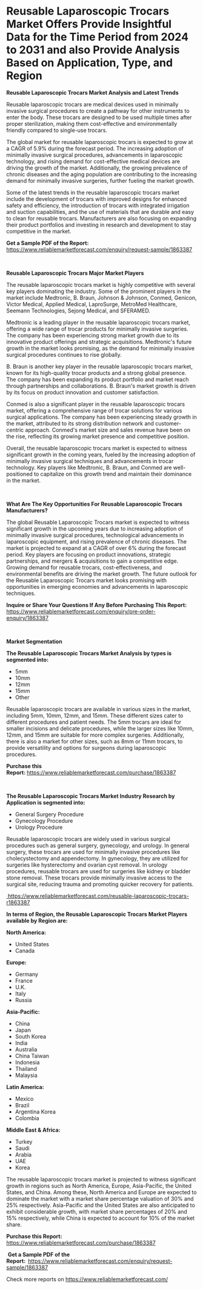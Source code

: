 <p><h1>Reusable Laparoscopic Trocars Market Offers Provide Insightful Data for the Time Period from 2024 to 2031 and also Provide Analysis Based on Application, Type, and Region</h1></p><p><strong>Reusable Laparoscopic Trocars Market Analysis and Latest Trends</strong></p>
<p><p>Reusable laparoscopic trocars are medical devices used in minimally invasive surgical procedures to create a pathway for other instruments to enter the body. These trocars are designed to be used multiple times after proper sterilization, making them cost-effective and environmentally friendly compared to single-use trocars.</p><p>The global market for reusable laparoscopic trocars is expected to grow at a CAGR of 5.9% during the forecast period. The increasing adoption of minimally invasive surgical procedures, advancements in laparoscopic technology, and rising demand for cost-effective medical devices are driving the growth of the market. Additionally, the growing prevalence of chronic diseases and the aging population are contributing to the increasing demand for minimally invasive surgeries, further fueling the market growth.</p><p>Some of the latest trends in the reusable laparoscopic trocars market include the development of trocars with improved designs for enhanced safety and efficiency, the introduction of trocars with integrated irrigation and suction capabilities, and the use of materials that are durable and easy to clean for reusable trocars. Manufacturers are also focusing on expanding their product portfolios and investing in research and development to stay competitive in the market.</p></p>
<p><strong>Get a Sample PDF of the Report:&nbsp;</strong> <a href="https://www.reliablemarketforecast.com/enquiry/request-sample/1863387">https://www.reliablemarketforecast.com/enquiry/request-sample/1863387</a></p>
<p>&nbsp;</p>
<p><strong>Reusable Laparoscopic Trocars Major Market Players</strong></p>
<p><p>The reusable laparoscopic trocars market is highly competitive with several key players dominating the industry. Some of the prominent players in the market include Medtronic, B. Braun, Johnson & Johnson, Conmed, Genicon, Victor Medical, Applied Medical, LaproSurge, MetroMed Healthcare, Seemann Technologies, Sejong Medical, and SFERAMED.</p><p>Medtronic is a leading player in the reusable laparoscopic trocars market, offering a wide range of trocar products for minimally invasive surgeries. The company has been experiencing strong market growth due to its innovative product offerings and strategic acquisitions. Medtronic's future growth in the market looks promising, as the demand for minimally invasive surgical procedures continues to rise globally.</p><p>B. Braun is another key player in the reusable laparoscopic trocars market, known for its high-quality trocar products and a strong global presence. The company has been expanding its product portfolio and market reach through partnerships and collaborations. B. Braun's market growth is driven by its focus on product innovation and customer satisfaction.</p><p>Conmed is also a significant player in the reusable laparoscopic trocars market, offering a comprehensive range of trocar solutions for various surgical applications. The company has been experiencing steady growth in the market, attributed to its strong distribution network and customer-centric approach. Conmed's market size and sales revenue have been on the rise, reflecting its growing market presence and competitive position.</p><p>Overall, the reusable laparoscopic trocars market is expected to witness significant growth in the coming years, fueled by the increasing adoption of minimally invasive surgical techniques and advancements in trocar technology. Key players like Medtronic, B. Braun, and Conmed are well-positioned to capitalize on this growth trend and maintain their dominance in the market.</p></p>
<p>&nbsp;</p>
<p><strong>What Are The Key Opportunities For Reusable Laparoscopic Trocars Manufacturers?</strong></p>
<p><p>The global Reusable Laparoscopic Trocars market is expected to witness significant growth in the upcoming years due to increasing adoption of minimally invasive surgical procedures, technological advancements in laparoscopic equipment, and rising prevalence of chronic diseases. The market is projected to expand at a CAGR of over 6% during the forecast period. Key players are focusing on product innovations, strategic partnerships, and mergers & acquisitions to gain a competitive edge. Growing demand for reusable trocars, cost-effectiveness, and environmental benefits are driving the market growth. The future outlook for the Reusable Laparoscopic Trocars market looks promising with opportunities in emerging economies and advancements in laparoscopic techniques.</p></p>
<p><strong>Inquire or Share Your Questions If Any Before Purchasing This Report:</strong> <a href="https://www.reliablemarketforecast.com/enquiry/pre-order-enquiry/1863387">https://www.reliablemarketforecast.com/enquiry/pre-order-enquiry/1863387</a></p>
<p>&nbsp;</p>
<p><strong>Market Segmentation</strong></p>
<p><strong>The Reusable Laparoscopic Trocars Market Analysis by types is segmented into:</strong></p>
<p><ul><li>5mm</li><li>10mm</li><li>12mm</li><li>15mm</li><li>Other</li></ul></p>
<p><p>Reusable laparoscopic trocars are available in various sizes in the market, including 5mm, 10mm, 12mm, and 15mm. These different sizes cater to different procedures and patient needs. The 5mm trocars are ideal for smaller incisions and delicate procedures, while the larger sizes like 10mm, 12mm, and 15mm are suitable for more complex surgeries. Additionally, there is also a market for other sizes, such as 8mm or 11mm trocars, to provide versatility and options for surgeons during laparoscopic procedures.</p></p>
<p><strong>Purchase this Report:&nbsp;</strong><a href="https://www.reliablemarketforecast.com/purchase/1863387">https://www.reliablemarketforecast.com/purchase/1863387</a></p>
<p>&nbsp;</p>
<p><strong>The Reusable Laparoscopic Trocars Market Industry Research by Application is segmented into:</strong></p>
<p><ul><li>General Surgery Procedure</li><li>Gynecology Procedure</li><li>Urology Procedure</li></ul></p>
<p><p>Reusable laparoscopic trocars are widely used in various surgical procedures such as general surgery, gynecology, and urology. In general surgery, these trocars are used for minimally invasive procedures like cholecystectomy and appendectomy. In gynecology, they are utilized for surgeries like hysterectomy and ovarian cyst removal. In urology procedures, reusable trocars are used for surgeries like kidney or bladder stone removal. These trocars provide minimally invasive access to the surgical site, reducing trauma and promoting quicker recovery for patients.</p></p>
<p><a href="https://www.reliablemarketforecast.com/reusable-laparoscopic-trocars-r1863387">&nbsp;https://www.reliablemarketforecast.com/reusable-laparoscopic-trocars-r1863387</a></p>
<p><strong>In terms of Region, the Reusable Laparoscopic Trocars Market Players available by Region are:</strong></p>
<p>
    <p> <strong> North America: </strong>
        <ul>
            <li>United States</li>
            <li>Canada</li>
        </ul>
        </p> 
    <p> <strong> Europe: </strong>
        <ul>
            <li>Germany</li>
            <li>France</li>
            <li>U.K.</li>
            <li>Italy</li>
            <li>Russia</li>
        </ul>
        </p> 
    <p> <strong> Asia-Pacific: </strong>
        <ul>
            <li>China</li>
            <li>Japan</li>
            <li>South Korea</li>
            <li>India</li>
            <li>Australia</li>
            <li>China Taiwan</li>
            <li>Indonesia</li>
            <li>Thailand</li>
            <li>Malaysia</li>
        </ul>
        </p> 
    <p> <strong> Latin America: </strong>
        <ul>
            <li>Mexico</li>
            <li>Brazil</li>
            <li>Argentina Korea</li>
            <li>Colombia</li>
        </ul>
        </p> 
    <p> <strong> Middle East & Africa: </strong>
        <ul>
            <li>Turkey</li>
            <li>Saudi</li>
            <li>Arabia</li>
            <li>UAE</li>
            <li>Korea</li>
        </ul>
    </p>
    </p>
<p><p>The reusable laparoscopic trocars market is projected to witness significant growth in regions such as North America, Europe, Asia-Pacific, the United States, and China. Among these, North America and Europe are expected to dominate the market with a market share percentage valuation of 30% and 25% respectively. Asia-Pacific and the United States are also anticipated to exhibit considerable growth, with market share percentages of 20% and 15% respectively, while China is expected to account for 10% of the market share.</p></p>
<p><strong>Purchase this Report: </strong><a href="https://www.reliablemarketforecast.com/purchase/1863387">https://www.reliablemarketforecast.com/purchase/1863387</a></p>
<p>&nbsp;<strong>Get a Sample PDF of the Report:&nbsp;&nbsp;</strong><a href="https://www.reliablemarketforecast.com/enquiry/request-sample/1863387">https://www.reliablemarketforecast.com/enquiry/request-sample/1863387</a></p>
<p><strong></strong></p>
<p>Check more reports on <a href="https://www.reliablemarketforecast.com/">https://www.reliablemarketforecast.com/</a></p>